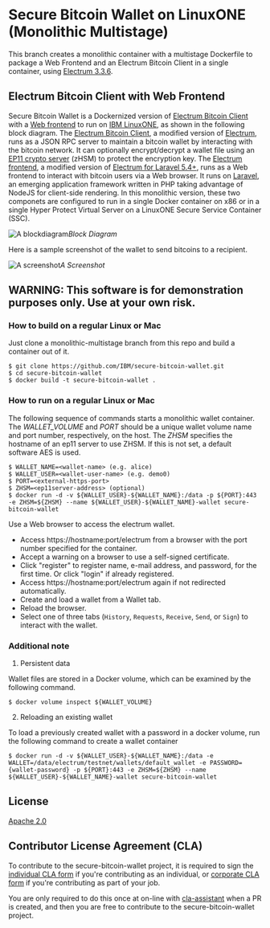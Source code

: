 # Secure Bitcoin Wallet on LinuxONE (Monolithic Multistage)

This branch creates a monolithic container with a multistage Dockerfile to package a Web Frontend and an Electrum Bitcoin Client in a single container, using [Electrum 3.3.6](https://github.com/spesmilo/electrum/tree/3.3.6).

## Electrum Bitcoin Client with Web Frontend

Secure Bitcoin Wallet is a Dockernized version of [Electrum Bitcoin Client](/electrum) 
with a [Web frontend](/laravel-electrum) to run on [IBM LinuxONE](https://developer.ibm.com/linuxone/), 
as shown in the following block diagram.
The [Electrum Bitcoin Client](/electrum), a modified version of [Electrum](https://github.com/spesmilo/electrum), runs as a JSON RPC server to maintain 
a bitcoin wallet by interacting with the bitcoin network.
It can optionally encrypt/decrypt a wallet file using an [EP11 crypto server](https://www.ibm.com/support/knowledgecenter/en/linuxonibm/com.ibm.linux.z.lxce/lxce_stack.html) (zHSM) to protect the encryption key. 
The [Electrum frontend](/laravel-electrum), a modified version of [Electrum for Laravel 5.4+](https://github.com/AraneaDev/laravel-electrum),
runs as a Web frontend to interact with bitcoin users via a Web browser.
It runs on [Laravel](https://laravel.com/), an emerging application framework written in PHP taking advantage of NodeJS for client-side rendering.
In this monolithic version, these two componets are configured to run in a single Docker container on x86 or in a single Hyper Protect Virtual Server on a 
LinuxONE Secure Service Container (SSC).

![A blockdiagram](https://github.com/IBM/secure-bitcoin-wallet/blob/images/images/blockdiagram-monolithic.png)*Block Diagram*

Here is a sample screenshot of the wallet to send bitcoins to a recipient.

![A screenshot](https://github.com/IBM/secure-bitcoin-wallet/blob/images/images/secure-bitcoin-wallet-on-ibm-linuxone.png)*A Screenshot*

## WARNING: This software is for demonstration purposes only. Use at your own risk.

### How to build on a regular Linux or Mac

Just clone a monolithic-multistage branch from this repo and build a container out of it.

```
$ git clone https://github.com/IBM/secure-bitcoin-wallet.git
$ cd secure-bitcoin-wallet
$ docker build -t secure-bitcoin-wallet .
```

### How to run on a regular Linux or Mac

The following sequence of commands starts a monolithic wallet container.
The *WALLET_VOLUME* and *PORT* should be a unique wallet volume name and port number, respectively, on the host. 
The *ZHSM* specifies the hostname of an ep11 server to use ZHSM. If this is not set, a default software AES is used.

```
$ WALLET_NAME=<wallet-name> (e.g. alice)
$ WALLET_USER=<wallet-user-name> (e.g. demo0)
$ PORT=<external-https-port>
$ ZHSM=<ep11server-address> (optional)
$ docker run -d -v ${WALLET_USER}-${WALLET_NAME}:/data -p ${PORT}:443 -e ZHSM=${ZHSM} --name ${WALLET_USER}-${WALLET_NAME}-wallet secure-bitcoin-wallet
```

Use a Web browser to access the electrum wallet.

- Access https://hostname:port/electrum from a browser with the port number specified for the container.
- Accept a warning on a browser to use a self-signed certificate.
- Click "register" to register name, e-mail address, and password, for the first time. Or click "login" if already registered.
- Access https://hostname:port/electrum again if not redirected automatically.
- Create and load a wallet from a Wallet tab.
- Reload the browser.
- Select one of three tabs (`History`, `Requests`, `Receive`, `Send`, or `Sign`) to interact with the wallet.

### Additional note

1. Persistent data

Wallet files are stored in a Docker volume, which can be examined by the following command.

```
$ docker volume inspect ${WALLET_VOLUME}
```

2. Reloading an existing wallet

To load a previously created wallet with a password in a docker volume, run the following command to create a wallet container

```
$ docker run -d -v ${WALLET_USER}-${WALLET_NAME}:/data -e WALLET=/data/electrum/testnet/wallets/default_wallet -e PASSWORD={wallet-password} -p ${PORT}:443 -e ZHSM=${ZHSM} --name ${WALLET_USER}-${WALLET_NAME}-wallet secure-bitcoin-wallet
```

## License

[Apache 2.0](https://github.com/IBM/secure-bitcoin-wallet/blob/master/LICENSE)

## Contributor License Agreement (CLA)

To contribute to the secure-bitcoin-wallet project, it is required to sign the 
[individual CLA form](https://gist.github.com/moriohara/9926f0791f1168acd7974b9dc4467e99) 
if you're contributing as an individual, or 
[corporate CLA form](https://gist.github.com/moriohara/018efe7c8b3247da3e77ddbf56f55c2e) 
if you're contributing as part of your job.

You are only required to do this once at on-line with [cla-assistant](https://github.com/cla-assistant/cla-assistant) when a PR is created, and then you are free to contribute to the secure-bitcoin-wallet project.
